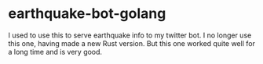 # earthquake-bot-golang

I used to use this to serve earthquake info to my twitter bot. I no longer use this one, having made a new Rust version. But this one worked quite well for a long time and is very good.
